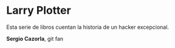 # Larry Plotter

Esta serie de libros cuentan la historia de un hacker excepcional.

**Sergio Cazorla**, git fan

